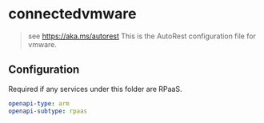 # connectedvmware

> see https://aka.ms/autorest
> This is the AutoRest configuration file for vmware.

## Configuration

Required if any services under this folder are RPaaS.

```yaml
openapi-type: arm
openapi-subtype: rpaas
```
